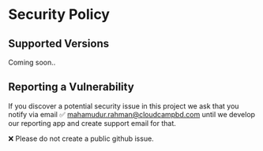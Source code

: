 # Security Policy

## Supported Versions
Coming soon..

## Reporting a Vulnerability

If you discover a potential security issue in this project we ask that you notify via email :white_check_mark: mahamudur.rahman@cloudcampbd.com until we develop our reporting app and create support email for that.

:x: Please do not create a public github issue.
